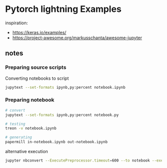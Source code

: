 # Pytorch lightning Examples

inspiration:
- https://keras.io/examples/
- https://project-awesome.org/markusschanta/awesome-jupyter

## notes

### Preparing source scripts

Converting notebooks to script
```bash
jupytext --set-formats ipynb,py:percent notebook.ipynb
```


### Preparing notebook

```bash
# convert
jupytext --set-formats ipynb,py:percent notebook.py

# testing
treon -v notebook.ipynb

# generating 
papermill in-notebook.ipynb out-notebook.ipynb
```

alternative execution
```bash
jupyter nbconvert --ExecutePreprocessor.timeout=600 --to notebook --execute notebook.py
```

